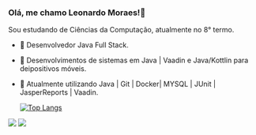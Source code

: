 

### Olá, me chamo Leonardo Moraes!👋

Sou estudando de Ciências da Computação, atualmente no 8° termo.
- 🔭 Desenvolvedor Java Full Stack.
- 🌱 Desenvolvimentos de sistemas em Java | Vaadin e Java/Kottlin para deipositivos móveis.
- 🤝 Atualmente utilizando Java | Git | Docker| MYSQL | JUnit | JasperReports | Vaadin.


   
  [![Top Langs](https://github-readme-stats.vercel.app/api/top-langs/?username=LeoMoraes22&layout=compact)](https://github.com/LeoMoraes22/github-readme-stats)



[<img src="https://img.shields.io/badge/linkedin-%230077B5.svg?&style=for-the-badge&logo=linkedin&logoColor=white" />](https://www.linkedin.com/in/leonardo-moraes-a877071b6/) [<img src = "https://img.shields.io/badge/instagram-%23E4405F.svg?&style=for-the-badge&logo=instagram&logoColor=white">](https://www.instagram.com/leo.moraes22/) 
